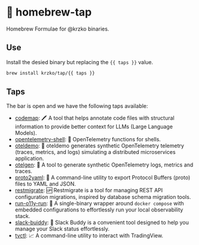# 🍺 homebrew-tap

Homebrew Formulae for @krzko binaries.

## Use

Install the desied binary but replacing the `{{ taps }}` value.

```sh
brew install krzko/tap/{{ taps }}
```

## Taps

The bar is open and we have the following taps available:

- [codemap](https://github.com/krzko/codemap): 🖍 A tool that helps annotate code files with structural information to provide better context for LLMs (Large Language Models).
- [opentelemetry-shell](https://github.com/krzko/opentelemetry-shell): 🚦 OpenTelemetry functions for shells.
- [oteldemo](https://github.com/krzko/oteldemo): 🛜 oteldemo generates synthetic OpenTelemetry telemetry (traces, metrics, and logs) simulating a distributed microservices application.
- [otelgen](https://github.com/krzko/otelgen): 🤖 A tool to generate synthetic OpenTelemetry logs, metrics and traces.
- [proto2yaml](https://github.com/krzko/proto2yaml): 🔄 A command-line utility to export Protocol Buffers (proto) files to YAML and JSON.
- [restmigrate](https://github.com/krzko/restmigrate): 🆙 Restmigrate is a tool for managing REST API configuration migrations, inspired by database schema migration tools.
- [run-o11y-run](https://github.com/krzko/run-o11y-run): 🌯 A single-binary wrapper around `docker compose` with embedded configurations to effortlessly run your local observability stack.
- [slack-buiddy](https://github.com/krzko/slack-buddy): 🤝 Slack Buddy is a convenient tool designed to help you manage your Slack status effortlessly.
- [tvctl](https://github.com/krzko/tvctl): 📈 A command-line utility to interact with TradingView.
